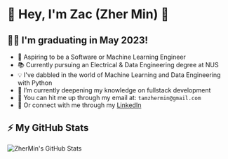 # 👋 Hey, I'm Zac (Zher Min) 👋

## 👨‍🎓 I'm graduating in May 2023!
- 💼 Aspiring to be a Software or Machine Learning Engineer
- 📚 Currently pursuing an Electrical & Data Engineering degree at NUS
- 💡 I've dabbled in the world of Machine Learning and Data Engineering with Python
- 🌱 I’m currently deepening my knowledge on fullstack development
- 💬 You can hit me up through my email at: `tamzhermin@gmail.com`
- 📖 Or connect with me through my [LinkedIn](https://www.linkedin.com/in/tamzhermin/ "Zac Tam Zher Min's LinkedIn Profile")

## ⚡ My GitHub Stats
![ZherMin's GitHub Stats](https://github-readme-stats.vercel.app/api?username=zhermin&show_icons=true&theme=synthwave)
